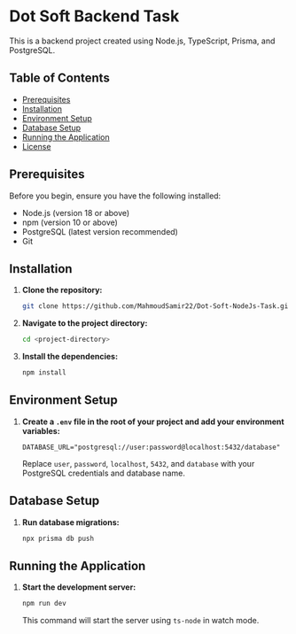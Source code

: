 # Dot Soft Backend Task

This is a backend project created using Node.js, TypeScript, Prisma, and PostgreSQL.

## Table of Contents

- [Prerequisites](#prerequisites)
- [Installation](#installation)
- [Environment Setup](#environment-setup)
- [Database Setup](#database-setup)
- [Running the Application](#running-the-application)
- [License](#license)

## Prerequisites

Before you begin, ensure you have the following installed:

- Node.js (version 18 or above)
- npm (version 10 or above)
- PostgreSQL (latest version recommended)
- Git

## Installation

1. **Clone the repository:**

   ```bash
   git clone https://github.com/MahmoudSamir22/Dot-Soft-NodeJs-Task.git
   ```

2. **Navigate to the project directory:**

   ```bash
   cd <project-directory>
   ```

3. **Install the dependencies:**

   ```bash
   npm install
   ```

## Environment Setup

1. **Create a `.env` file in the root of your project and add your environment variables:**

   ```
   DATABASE_URL="postgresql://user:password@localhost:5432/database"
   ```

   Replace `user`, `password`, `localhost`, `5432`, and `database` with your PostgreSQL credentials and database name.

## Database Setup

1. **Run database migrations:**

   ```bash
   npx prisma db push
   ```

## Running the Application

1. **Start the development server:**

   ```bash
   npm run dev
   ```

   This command will start the server using `ts-node` in watch mode.

